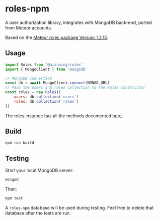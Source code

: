 # roles-npm
A user authorization library, integrates with MongoDB back-end, ported from Meteor accounts.

Based on the [Meteor roles package Version 1.2.15](https://github.com/alanning/meteor-roles/tree/4c64ea0b24fec774279cb472b2d4205ec8048ef8).

## Usage

```js
import Roles from '@alanning/roles'
import { MongoClient } from 'mongodb'

// MongoDB connection
const db = await MongoClient.connect(MONGO_URL)
// Pass the users and roles collection to the Roles constructor
const roles = new Roles({
    users: db.collection('users')
    roles: db.collection('roles')
})
```

The roles instance has all the methods documented [here](http://alanning.github.io/meteor-roles/classes/Roles.html).

## Build

```sh
npm run build
```

## Testing

Start your local MongoDB server:

```sh
mongod
```

Then:

```sh
npm test
```

A `roles-npm` database will be used during testing.  Feel free to delete that database after the tests are run.
